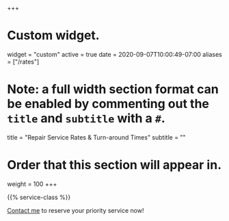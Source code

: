 +++
# Custom widget.
widget = "custom"
active = true
date = 2020-09-07T10:00:49-07:00
aliases = ["/rates"]
# Note: a full width section format can be enabled by commenting out the `title` and `subtitle` with a `#`.
title = "Repair Service Rates & Turn-around Times"
subtitle = ""

# Order that this section will appear in.
weight = 100
+++

{{% service-class %}}

[Contact me](/#contact) to reserve your priority service now!